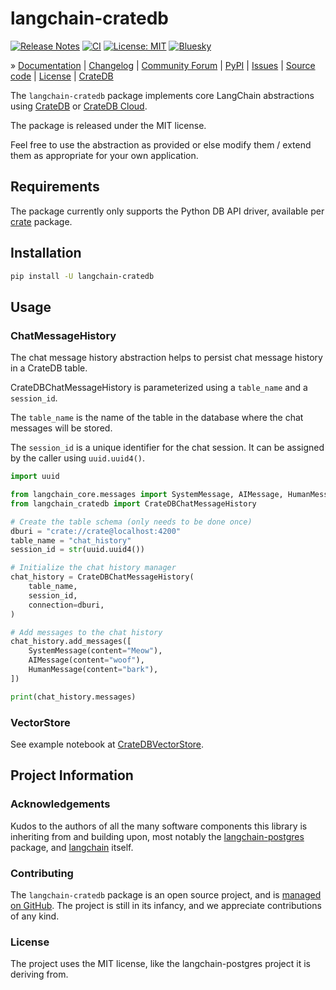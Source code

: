 # langchain-cratedb

[![Release Notes](https://img.shields.io/github/release/crate/langchain-cratedb)](https://github.com/crate/langchain-cratedb/releases)
[![CI](https://github.com/crate/langchain-cratedb/actions/workflows/ci.yml/badge.svg)](https://github.com/crate/langchain-cratedb/actions/workflows/ci.yml)
[![License: MIT](https://img.shields.io/badge/License-MIT-yellow.svg)](https://opensource.org/licenses/MIT)
[![Bluesky](https://img.shields.io/badge/Bluesky-0285FF?logo=bluesky&logoColor=fff&label=Follow%20%40CrateDB)](https://bsky.app/search?q=cratedb)

» [Documentation]
| [Changelog]
| [Community Forum]
| [PyPI]
| [Issues]
| [Source code]
| [License]
| [CrateDB]

The `langchain-cratedb` package implements core LangChain abstractions
using [CrateDB] or [CrateDB Cloud].

The package is released under the MIT license. 

Feel free to use the abstraction as provided or else modify them / extend them
as appropriate for your own application.

## Requirements

The package currently only supports the Python DB API driver, available per
[crate] package.

## Installation

```bash
pip install -U langchain-cratedb
```

## Usage

### ChatMessageHistory

The chat message history abstraction helps to persist chat message history
in a CrateDB table.

CrateDBChatMessageHistory is parameterized using a `table_name` and a `session_id`.

The `table_name` is the name of the table in the database where 
the chat messages will be stored.

The `session_id` is a unique identifier for the chat session. It can be assigned
by the caller using `uuid.uuid4()`.

```python
import uuid

from langchain_core.messages import SystemMessage, AIMessage, HumanMessage
from langchain_cratedb import CrateDBChatMessageHistory

# Create the table schema (only needs to be done once)
dburi = "crate://crate@localhost:4200"
table_name = "chat_history"
session_id = str(uuid.uuid4())

# Initialize the chat history manager
chat_history = CrateDBChatMessageHistory(
    table_name,
    session_id,
    connection=dburi,
)

# Add messages to the chat history
chat_history.add_messages([
    SystemMessage(content="Meow"),
    AIMessage(content="woof"),
    HumanMessage(content="bark"),
])

print(chat_history.messages)
```


### VectorStore

See example notebook at [CrateDBVectorStore].


## Project Information

### Acknowledgements
Kudos to the authors of all the many software components this library is
inheriting from and building upon, most notably the [langchain-postgres]
package, and [langchain] itself.

### Contributing
The `langchain-cratedb` package is an open source project, and is
[managed on GitHub]. The project is still in its infancy, and
we appreciate contributions of any kind.

### License
The project uses the MIT license, like the langchain-postgres project
it is deriving from.


[Changelog]: https://github.com/crate/langchain-cratedb/blob/main/CHANGES.md
[Community Forum]: https://community.cratedb.com/
[crate]: https://pypi.org/project/crate/
[CrateDB]: https://cratedb.com/database
[CrateDB Cloud]: https://cratedb.com/database/cloud
[CrateDBVectorStore]: https://github.com/crate/langchain-cratedb/blob/main/docs/vectorstores.ipynb
[Documentation]: https://cratedb.com/docs/guide/integrate/langchain/
[Issues]: https://github.com/crate/langchain-cratedb/issues
[langchain]: https://github.com/langchain-ai/langchain
[langchain-postgres]: https://github.com/langchain-ai/langchain-postgres
[License]: https://github.com/crate/langchain-cratedb/blob/main/LICENSE
[managed on GitHub]: https://github.com/crate/langchain-cratedb
[PyPI]: https://pypi.org/project/langchain-cratedb/
[Source code]: https://github.com/crate/langchain-cratedb
